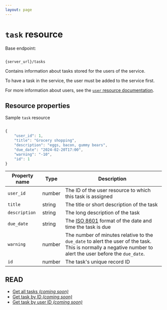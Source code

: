 ```yaml
---
layout: page
---
```

# `task` resource

Base endpoint:

```shell

{server_url}/tasks
```

Contains information about tasks stored for the users of the service.

To have a task in the service, the user must be added to
the service first.

For more information about users, see the [`user` resource documentation](user.md).

## Resource properties

Sample `task` resource

```js

{
    "user_id": 1,
    "title": "Grocery shopping",
    "description": "eggs, bacon, gummy bears",
    "due_date": "2024-02-20T17:00",
    "warning": "-10",
    "id": 1
}
```

| Property name | Type | Description |
| ------------- | ----------- | ----------- |
| `user_id` | number | The ID of the user resource to which this task is assigned |
| `title` | string | The title or short description of the task |
| `description` | string | The long description of the task|
| `due_date` | string | The [ISO 8601](https://en.wikipedia.org/wiki/ISO_8601) format of the date and time the task is due |
| `warning` | number | The number of minutes relative to the `due_date` to alert the user of the task. This is normally a negative number to alert the user before the `due_date`.|
| `id` | number | The task's unique record ID |

## READ

* [Get all tasks _(coming soon)_](#resource-properties)
* [Get task by ID _(coming soon)_](#resource-properties)
* [Get task by user ID _(coming soon)_](#resource-properties)
